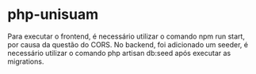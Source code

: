 # php-unisuam
Para executar o frontend, é necessário utilizar o comando npm run start, por causa da questão do CORS.
No backend, foi adicionado um seeder, é necessário utilizar o comando php artisan db:seed após executar as migrations.
